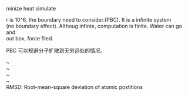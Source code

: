 
minize
heat
simulate


r is 10^6, the boundary need to consider.(PBC). It is a infinite system  
(no boundary effect). Althoug infinte, computation is finite. Water can go and  
out box, force filed.                                                           
                                                                                
PBC 可以规避分子扩散到无穷远处的情况。

~                                                                                                                                                                    
~                                                                                                                                                                    
~                                                                                                                                                                    
~                                                                                                                                                                    
RMSD: Root-mean-square deviation of atomic postitions
